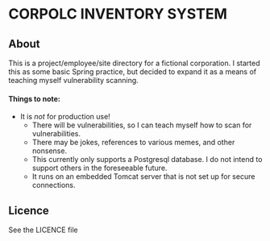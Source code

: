# CORPOLC INVENTORY SYSTEM

## About

This is a project/employee/site directory for a fictional corporation. I started this as some basic Spring practice, but decided to expand it as a means of teaching myself vulnerability scanning.

#### Things to note:

* It is *not* for production use!
    * There will be vulnerabilities, so I can teach myself how to scan for vulnerabilities.
    * There may be jokes, references to various memes, and other nonsense.
    * This currently only supports a Postgresql database. I do not intend to support others in the foreseeable future.
    * It runs on an embedded Tomcat server that is not set up for secure connections.


## Licence

See the LICENCE file

